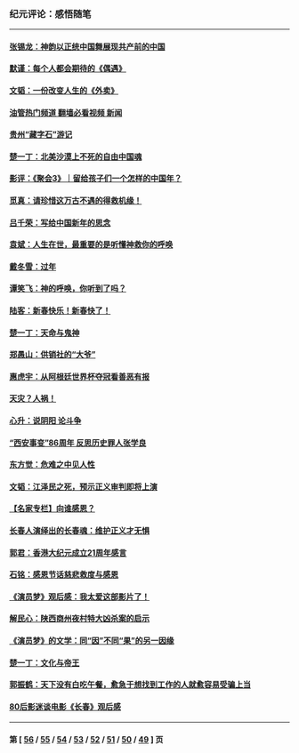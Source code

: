### 纪元评论：感悟随笔
---
#### [张锡龙：神韵以正统中国舞展现共产前的中国](../../pages/nsc1035/n13939727.md?03060330) 
#### [默谨：每个人都会期待的《偶遇》](../../pages/nsc1035/n13939091.md?03060330) 
#### [文韬：一份改变人生的《外卖》](../../pages/nsc1035/n13931822.md?03060330) 
#### [油管热门频道 翻墙必看视频 新闻](ok?03060330)
#### [贵州“藏字石”游记](../../pages/nsc1035/n13923310.md?03060330) 
#### [楚一丁：北美沙漠上不死的自由中国魂](../../pages/nsc1035/n13921879.md?03060330) 
#### [影评：《聚会3》｜留给孩子们一个怎样的中国年？](../../pages/nsc1035/n13919652.md?03060330) 
#### [觅真：请珍惜这万古不遇的得救机缘！](../../pages/nsc1035/n13917157.md?03060330) 
#### [吕千荣：写给中国新年的思念](../../pages/nsc1035/n13915103.md?03060330) 
#### [袁斌：人生在世，最重要的是听懂神救你的呼唤](../../pages/nsc1035/n13914636.md?03060330) 
#### [戴冬雪：过年](../../pages/nsc1035/n13913311.md?03060330) 
#### [谭笑飞：神的呼唤，你听到了吗？](../../pages/nsc1035/n13912603.md?03060330) 
#### [陆客：新春快乐！新春快了！](../../pages/nsc1035/n13911771.md?03060330) 
#### [楚一丁：天命与鬼神](../../pages/nsc1035/n13904371.md?03060330) 
#### [郑愚山：供销社的“大爷”](../../pages/nsc1035/n13904409.md?03060330) 
#### [惠虎宇：从阿根廷世界杯夺冠看善恶有报](../../pages/nsc1035/n13889438.md?03060330) 
#### [天灾？人祸！](../../pages/nsc1035/n13900104.md?03060330) 
#### [心升：说阴阳 论斗争](../../pages/nsc1035/n13885189.md?03060330) 
#### [“西安事变”86周年 反思历史罪人张学良](../../pages/nsc1035/n13882019.md?03060330) 
#### [东方觉：危难之中见人性](../../pages/nsc1035/n13881549.md?03060330) 
#### [文韬：江泽民之死，预示正义审判即将上演](../../pages/nsc1035/n13877698.md?03060330) 
#### [【名家专栏】向谁感恩？](../../pages/nsc1035/n13873797.md?03060330) 
#### [长春人演绎出的长春魂：维护正义才无惧](../../pages/nsc1035/n13871764.md?03060330) 
#### [郭君：香港大纪元成立21周年感言](../../pages/nsc1035/n13871269.md?03060330) 
#### [石铭：感恩节话慈悲救度与感恩](../../pages/nsc1035/n13869863.md?03060330) 
#### [《演员梦》观后感：我太爱这部影片了！](../../pages/nsc1035/n13866783.md?03060330) 
#### [解民心：陕西商州夜村特大凶杀案的启示](../../pages/nsc1035/n13865339.md?03060330) 
#### [《演员梦》的文学：同“因”不同“果”的另一因缘](../../pages/nsc1035/n13863930.md?03060330) 
#### [楚一丁：文化与帝王](../../pages/nsc1035/n13863143.md?03060330) 
#### [郭振鹤：天下没有白吃午餐，愈急于想找到工作的人就愈容易受骗上当](../../pages/nsc1035/n13860772.md?03060330) 
#### [80后影迷谈电影《长春》观后感](../../pages/nsc1035/n13852708.md?03060330) 

---
#### 第 [ [56](./56.md?03060330) / [55](./55.md?03060330) / [54](./54.md?03060330) / [53](./53.md?03060330) / [52](./52.md?03060330) / [51](./51.md?03060330) / [50](./50.md?03060330) / [49](./49.md?03060330) ] 页
